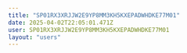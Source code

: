 ```yaml
---
title: "SP01RX3XRJJW2E9YP8MM3KH5KXEPADWHDKE77M01"
date: 2025-04-02T22:05:01.471Z
user: SP01RX3XRJJW2E9YP8MM3KH5KXEPADWHDKE77M01
layout: "users"
---
```

    